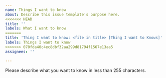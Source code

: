 ```yaml
---
name: Things I want to know
about: Describe this issue template's purpose here.
<<<<<<< HEAD
title: ''
labels: What I want to know
=======
title: 'Thing I want to know: <file in title> [Thing I want to Knows]'
labels: Things I want to know
>>>>>>> 070fda40c4ec8dbf32aa299d81794f1567e13aa5
assignees: ''

---
```


Please describe what you want to know in less than 255 characters.
